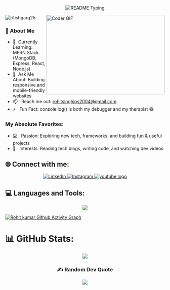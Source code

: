 <p align="center">
  <img src="https://readme-typing-svg.demolab.com/?lines=Hello+user%F0%9F%99%8B%E2%80%8D%E2%99%82%EF%B8%8F;Welcome+to+my+GitHub+profile!;My+name+is+Ritish+Garg;I+am+a+Full+Stack+Developer&font=Consolas&color=00AFEC&size=22&center=true&width=800&height=50&duration=2900&pause=1000" alt="README Typing">
</p>
<img align="right" height="250" width="375" alt="Coder GIF" height=250 width=350 src="https://miro.medium.com/max/1360/0*7Q3yvSIv_t0ioJ-Z.gif"/>

<p align="left"> <img src="https://komarev.com/ghpvc/?username=ritishgarg25&label=Profile%20views&color=0e75b6&style=flat" alt="ritishgarg25" /> </p>

### 👋 About Me
- 🌱 &nbsp;Currently Learning: MERN Stack (MongoDB, Express, React, Node.js)
- 💬 &nbsp;Ask Me About: Building responsive and mobile-friendly websites
- 📫 &nbsp; Reach me out: rohitsinghjps2004@gmail.com.
- ⚡ &nbsp; Fun Fact: console.log() is both my debugger and my therapist 😄

### My Absolute Favorites:
- 💻 &nbsp; Passion: Exploring new tech, frameworks, and building fun & useful projects
- 📰 &nbsp; Interests: Reading tech blogs, writing code, and watching dev videos

## 🌐 Connect with me:
<p align="center"> 
<a href="https://www.linkedin.com/in/singhhrohiit/"> <img src="https://img.shields.io/badge/LinkedIn-%230077B5.svg?logo=linkedin&logoColor=white&style=for-the-badge" alt="LinkedIn" /> </a> 
<a href="https://instagram.com/singhhrohiit/"> <img src="https://img.shields.io/badge/Instagram-%23E4405F.svg?logo=Instagram&color=C13584&logoColor=white&style=for-the-badge" alt="Instagram" /> </a> 
<a href="https://www.youtube.com/@rohit kumar"> <img src="https://img.shields.io/static/v1?message=Youtube&logo=youtube&label=&color=FF0000&logoColor=white&labelColor=&style=for-the-badge" alt="youtube logo"  /> </a> 
</p>

## 💻 Languages and Tools:
<p align="center">
<img src="https://skillicons.dev/icons?i=html,css,js,mysql,nodejs,jquery,bootstrap,git,github,postman,vscode&perline=13" />        
</p>

[![Rohit kumar  Github Activity Graph](https://github-readme-activity-graph.vercel.app/graph?username=singhhrohiit&bg_color=%23F7DF1E&color=ffffff&line=00AFEC&point=403d3d&area=true&hide_border=true)](https://github.com/singhhrohiit/github-readme-activity-graph)

# 📊 GitHub Stats:
<div align="center">
      
![](https://github-readme-streak-stats.herokuapp.com/?user=singhhrohiit&theme=omni&hide_border=false)<br/>


### ✍️ Random Dev Quote
![](https://quotes-github-readme.vercel.app/api?type=horizontal&theme=radical)
</div> 
